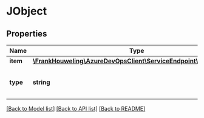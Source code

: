 # JObject

## Properties
Name | Type | Description | Notes
------------ | ------------- | ------------- | -------------
**item** | [**\FrankHouweling\AzureDevOpsClient\ServiceEndpoint\Model\JToken**](JToken.md) |  | [optional] 
**type** | **string** | Gets the node type for this JToken. | [optional] 

[[Back to Model list]](../README.md#documentation-for-models) [[Back to API list]](../README.md#documentation-for-api-endpoints) [[Back to README]](../README.md)


